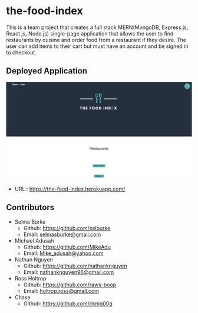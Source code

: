 # the-food-index
This is a team project that creates a full stack MERN(MongoDB, Express.js, React.js, Node.js) single-page application that allows the user to find restaurants by cuisine and order food from a restaurant if they desire. The user can add items to their cart but must have an account and be signed in to checkout. 

## Deployed Application
![picture of website](/Assets/the-food-index.png "screenshot of page")
- URL : https://the-food-index.herokuapp.com/

## Contributors
- Selma Burke
    - Github: https://github.com/selburke
    - Email: selmasburke@gmail.com
- Michael Adusah
    - Github: https://github.com/MikeAdu
    - Email: Mike_adusah@yahoo.com
- Nathan Nguyen
    - Github: https://github.com/nathanknguyen
    - Email: nathanknguyen96@gmail.com
- Ross Holtrop
    - Github: https://github.com/raws-boop
    - Email: holtrop.ross@gmail.com
- Chase 
    - Github: https://github.com/cknig00q
